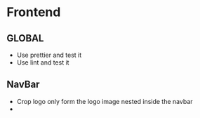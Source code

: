 # Frontend

## GLOBAL  
- Use prettier and test it
- Use lint and test it  

## NavBar  
- Crop logo only form the logo image nested inside the navbar
- 